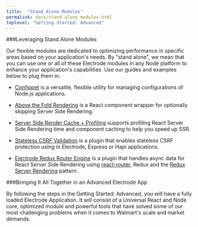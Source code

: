 ```yaml
---
title:  "Stand Alone Modules"
permalink: docs/stand_alone_modules.html
toplevel: "Getting Started: Advanced"
---
```


###Leveraging Stand Alone Modules

Our flexible modules are dedicated to optimizing performance in specific areas based on your application's needs. By "stand alone", we mean that you can use one or all of these Electrode modules in any Node platform to enhance your application's capabilities. Use our guides and examples below to plug them in:

*  [Confippet](confippet.html) is a versatile, flexible utility for managing configurations of Node.js applications.

*  [Above the Fold Rendering](above_fold_rendering.html) is a React component wrapper for optionally skipping Server Side Rendering.

*  [Server Side Render Cache + Profiling](server_side_render_cache.html) supports profiling React Server Side Rendering time and component caching to help you speed up SSR.

*  [Stateless CSRF Validation](stateless_csrf_validation.html) is a plugin that enables stateless CSRF protection using in Electrode, Express or Hapi applications.

*  [Electrode Redux Router Engine](redux_router_engine.html) is a plugin that handles async data for React Server Side Rendering using [react-router](https://github.com/ReactTraining/react-router), Redux and the [Redux Server Rendering](http://redux.js.org/docs/recipes/ServerRendering.html) pattern.

###Bringing It All Together in an Advanced Electrode App

By following the steps in the Getting Started: Advanced, you will have a fully loaded Electrode Application. It will consist of a Universal React and Node core, optimized module and powerful tools that have solved some of our most challenging problems when it comes to Walmart's scale and market demands.
